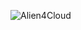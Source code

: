 ![Alien4Cloud](https://raw.githubusercontent.com/alien4cloud/alien4cloud.github.io/sources/images/alien4cloud-banner.png)
